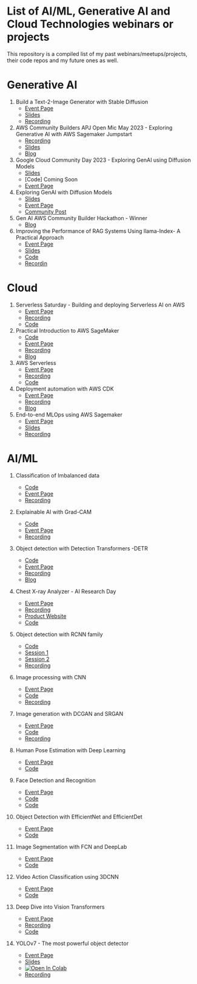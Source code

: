 # List of AI/ML, Generative AI and Cloud Technologies webinars or projects

This repository is a compiled list of my past webinars/meetups/projects, their code repos and my future ones as well.

Generative AI
=============
1. Build a Text-2-Image Generator with Stable Diffusion
     * [Event Page](https://www.meetup.com/disrupt-4-0/events/290686425/)
     * [Slides](https://www.canva.com/design/DAFZaxUx8ag/uS0oi5kxdtGH1SkkVp4mrQ/edit?utm_content=DAFZaxUx8ag&utm_campaign=designshare&utm_medium=link2&utm_source=sharebutton)
     * [Recording](https://www.youtube.com/watch?v=t1DxlR3oVxE)
2. AWS Community Builders APJ Open Mic May 2023 - Exploring Generative AI with AWS Sagemaker Jumpstart
     * [Recording](https://youtu.be/EJRFoDWTXJo?t=2830)
     * [Slides](https://www.canva.com/design/DAFiVma1vbM/7jQSSnbII8jC1v9Gms6Rqw/edit?utm_content=DAFiVma1vbM&utm_campaign=designshare&utm_medium=link2&utm_source=sharebutton)
     * [Blog](https://dev.to/aws-builders/generative-ai-using-aws-sagemaker-jumpstart-1ckm)
3. Google Cloud Community Day 2023 - Exploring GenAI using Diffusion Models
     * [Slides](https://docs.google.com/presentation/d/1y2MdPOOsUOad2HLMW8oLdXWs89Z-vJwtrotJbRCXhMA/edit#slide=id.g24449df9f19_0_209)
     * [Code] Coming Soon
     * [Event Page](https://www.linkedin.com/feed/update/urn:li:activity:7065272788659355648/)
4. Exploring GenAI with Diffusion Models
     * [Slides](https://www.canva.com/design/DAFkcLniFz0/UJeMi5hfx9816vM6__Y_ow/edit?utm_content=DAFkcLniFz0&utm_campaign=designshare&utm_medium=link2&utm_source=sharebutton)
     * [Event Page](https://www.meetup.com/bangalore-ai-ml-meetup/events/293296187/)
     * [Community Post](https://www.linkedin.com/feed/update/urn:li:activity:7071458606428155904/)
5. Gen AI AWS Community Builder Hackathon - Winner
     * [Blog](https://dev.to/aws-builders/aws-cost-advisor-cb-ai-hackathon-44ck)
6. Improving the Performance of RAG Systems Using llama-Index- A Practical Approach
     * [Event Page](https://www.meetup.com/disrupt-4-0/events/294114286/)
     * [Slides](https://www.canva.com/design/DAF3HrNNq1M/Sl3MxlLbF9nF6QjLp9k1ng/view?utm_content=DAF3HrNNq1M&utm_campaign=designshare&utm_medium=link&utm_source=editor)
     * [Code](https://github.com/bismillahkani/rag)
     * [Recordin](https://drive.google.com/file/d/103P-nryA6vSGSfaszjzZg2BCQvFzcmhE/view)
       
Cloud
=====
1. Serverless Saturday - Building and deploying Serverless AI on AWS
      * [Event Page](https://www.linkedin.com/feed/update/urn:li:activity:7075830769331421184/)      
      * [Recording](https://www.youtube.com/live/KsRjqM-vXoQ?feature=share&t=8365)
      * [Code](https://github.com/bismillahkani/AWS-Serverless-AI)
2. Practical Introduction to AWS SageMaker
      * [Code](https://github.com/bismillahkani/Practical-Introduction-To-AWS-SageMaker)
      * [Event Page](https://www.meetup.com/Disrupt-4-0/events/271536622/)      
      * [Recording](https://www.youtube.com/watch?v=0fhayg9aPek)
      * [Blog](https://www.cellstrat.com/2020/09/27/practical-guide-to-deploy-ml-models-in-aws-sagemaker/)
3. AWS Serverless
      * [Event Page](https://www.meetup.com/Disrupt-4-0/events/282546962/)
      * [Recording](https://www.youtube.com/watch?v=aSYVz2Nf4Mc&t=1210s)
      * [Code](https://github.com/bismillahkani/AWS-Serverless-AI)
4. Deployment automation with AWS CDK
     * [Event Page](https://www.meetup.com/Disrupt-4-0/events/285223941/)
     * [Recording](https://www.youtube.com/watch?v=QibPrs1LOYY&t=3s)
     * [Blog](https://www.linkedin.com/feed/update/urn:li:activity:6928906904257671168/)
5. End-to-end MLOps using AWS Sagemaker
     * [Event Page](https://www.meetup.com/disrupt-4-0/events/287033107/)
     * [Slides](https://docs.google.com/presentation/d/1libfsHU-5W36kDz4fILa0UKCDoxbAGES/edit?usp=sharing&ouid=103887850058510011757&rtpof=true&sd=true)
     * [Recording](https://drive.google.com/file/d/1aSDeHlKpRZNki3c2Q1LZQO-unIz0PRgP/view)
       
AI/ML
=====
1. Classification of Imbalanced data
      * [Code](https://github.com/bismillahkani/imbalanced-learning)
      * [Event Page](https://www.meetup.com/Disrupt-4-0/events/268767123/)
      * [Recording](https://www.youtube.com/watch?v=g6F_zNcULKE)

2. Explainable AI with Grad-CAM
      * [Code](https://github.com/bismillahkani/grad-cam)
      * [Event Page](https://www.meetup.com/Disrupt-4-0/events/zfsxrrybcjbrb/)
      * [Recording](https://www.youtube.com/watch?v=VG8meYovZIE)
      
3. Object detection with Detection Transformers -DETR
      * [Code](https://github.com/bismillahkani/detection-transformers)
      * [Event Page](https://www.meetup.com/Disrupt-4-0/events/xqxlsrybclbcb/)
      * [Recording](https://www.youtube.com/watch?v=pKFvA2S_n7Y) 
      * [Blog](https://www.cellstrat.com/2020/08/07/end-to-end-object-detection-with-transformers/)
      
4. Chest X-ray Analyzer - AI Research Day
      * [Event Page](https://www.meetup.com/Disrupt-4-0/events/271797814/)
      * [Recording](https://www.youtube.com/watch?v=jrLbRh176I8)
      * [Product Website](https://ai.cellstrat.com/)
      * [Code](https://github.com/bismillahkani/COVID19-Xray-Analyzer)
      
5. Object detection with RCNN family
      * [Code](https://github.com/bismillahkani/object-detection-rcnn-family)
      * [Session 1](https://www.meetup.com/Disrupt-4-0/events/272547378/)
      * [Session 2](https://www.meetup.com/Disrupt-4-0/events/272927751/)
      * [Recording](https://www.youtube.com/watch?v=D9fjievbljo) 
6. Image processing with CNN
      * [Event Page](https://www.meetup.com/Disrupt-4-0/events/272556573/)
      * [Code](https://colab.research.google.com/drive/1fgTz8Tw1HHfVuyWCWyzjJaMg4SE9DpUd?authuser=1)
      * [Recording](https://www.youtube.com/watch?v=oi_n1OSHDbo) 
     
7. Image generation with DCGAN and SRGAN
      * [Event Page](https://www.meetup.com/Disrupt-4-0/events/273921687/)
      * [Code](https://drive.google.com/file/d/1heci5laE-T0_1cPeQt1D96j9jIsqkv5q/view?usp=sharing)
      * [Recording](https://www.youtube.com/watch?v=yzdQB0sVd90) 

8. Human Pose Estimation with Deep Learning
      * [Event Page](https://www.meetup.com/Disrupt-4-0/events/275535348/)
      * [Code](https://drive.google.com/file/d/1h6eWqpWxtcX5CmrUJyr4XyMv_panPMKZ/view?usp=sharing)

9. Face Detection and Recognition
      * [Event Page](https://www.meetup.com/Disrupt-4-0/events/276166688/)
      * [Code](https://drive.google.com/file/d/1G6VyjGDGQqE3iYsGBSwUoAHEoiTsvvGQ/view?usp=sharing) 
      * [Code](https://colab.research.google.com/drive/1SZHl5QgVAuG8xYJ0n_9ek_89xw75J89l?usp=sharing) 

10. Object Detection with EfficientNet and EfficientDet
      * [Event Page](https://www.meetup.com/Disrupt-4-0/events/277231694/)
      * [Code](https://colab.research.google.com/drive/1oR-lKSw0psaWGatGCv70ih3M0PktVDZa?usp=sharing)

11. Image Segmentation with FCN and DeepLab
      * [Event Page](https://www.meetup.com/Disrupt-4-0/events/277847418/)
      * [Code](https://drive.google.com/file/d/1gMYikYENZslS9KhozG5WefSKr784qvYZ/view?usp=sharing)

12. Video Action Classification using 3DCNN
      * [Event Page](https://www.meetup.com/Disrupt-4-0/events/274670864/)
      * [Code](https://colab.research.google.com/drive/1IgWoCwtPwYgqlEKm3Cml3Gy4e-uCor4r?usp=sharing)

13. Deep Dive into Vision Transformers
      * [Event Page](https://www.meetup.com/TFUGChennai/events/280273283/)
      * [Recording](https://drive.google.com/file/d/1YqbcHUxXwAo56yCH-vSGwB3xNbzQar1v/view)
      * [Code](https://github.com/bismillahkani/Vision-Transformers)        
          
14. YOLOv7 - The most powerful object detector
     * [Event Page](https://www.meetup.com/disrupt-4-0/events/287959198/)
     * [Slides](https://docs.google.com/presentation/d/1r2GSDyu1Uf5uSuSseUBSc4wNh0ObhguS/edit?usp=sharing&ouid=115871875343369560787&rtpof=true&sd=true)
     * [![Open In Colab](https://colab.research.google.com/assets/colab-badge.svg)](https://colab.research.google.com/drive/1yV7K_LGWh7cHyMKspOI4we_evO3gufIe)
     * [Recording](https://www.youtube.com/watch?v=A7sc5vc_6uI)




